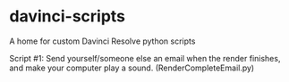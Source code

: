 # davinci-scripts
A home for custom Davinci Resolve python scripts

Script #1:
Send yourself/someone else an email when the render finishes, and make your computer play a sound.
(RenderCompleteEmail.py)
